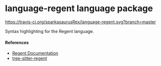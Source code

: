 # language-regent language package
https://travis-ci.org/sparkasaurusRex/language-regent.svg?branch=master

Syntax highlighting for the Regent language.

#### References

- [Regent Documentation](http://www.regent-lang.org/)
- [tree-sitter-regent](https://github.com/sparkasaurusRex/tree-sitter-regent)
